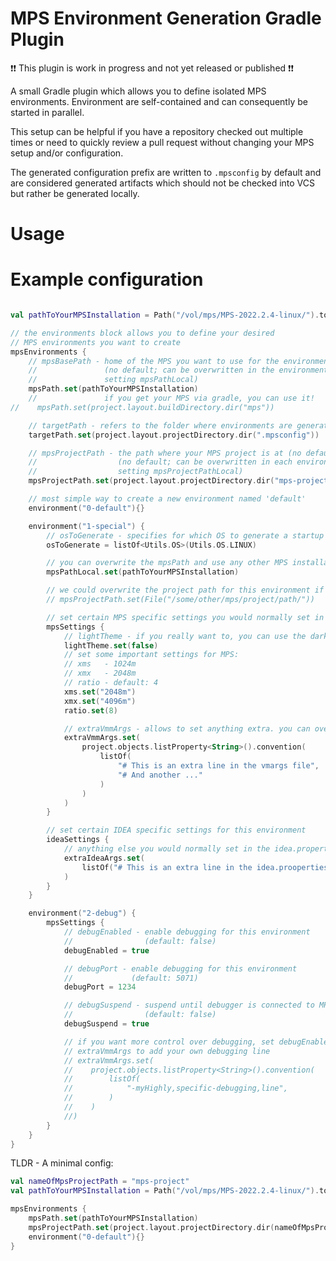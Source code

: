 # MPS Environment Generation Gradle Plugin

❗❗ This plugin is work in progress and not yet released or published ❗❗


A small Gradle plugin which allows you to define isolated MPS environments.
Environment are self-contained and can consequently be started in parallel.

This setup can be helpful if you have a repository checked out multiple times or need to quickly review a pull request without changing your MPS setup and/or configuration.

The generated configuration prefix are written to `.mpsconfig` by default and are considered generated artifacts which should not be checked into VCS but rather be generated locally.


# Usage 

# Example configuration


```kts

val pathToYourMPSInstallation = Path("/vol/mps/MPS-2022.2.4-linux/").toFile()

// the environments block allows you to define your desired
// MPS environments you want to create
mpsEnvironments {
    // mpsBasePath - home of the MPS you want to use for the environments
    //               (no default; can be overwritten in the environments by
    //               setting mpsPathLocal)
    mpsPath.set(pathToYourMPSInstallation)
    //               if you get your MPS via gradle, you can use it!
//    mpsPath.set(project.layout.buildDirectory.dir("mps"))

    // targetPath - refers to the folder where environments are generated into (default: '.mpsconfig')
    targetPath.set(project.layout.projectDirectory.dir(".mpsconfig"))

    // mpsProjectPath - the path where your MPS project is at (no default)
    //                  (no default; can be overwritten in each environment by
    //                  setting mpsProjectPathLocal)
    mpsProjectPath.set(project.layout.projectDirectory.dir("mps-project"))

    // most simple way to create a new environment named 'default'
    environment("0-default"){}

    environment("1-special") {
        // osToGenerate - specifies for which OS to generate a startup script
        osToGenerate = listOf<Utils.OS>(Utils.OS.LINUX)

        // you can overwrite the mpsPath and use any other MPS installation
        mpsPathLocal.set(pathToYourMPSInstallation)

        // we could overwrite the project path for this environment if we wanted to
        // mpsProjectPath.set(File("/some/other/mps/project/path/"))

        // set certain MPS specific settings you would normally set in the mps64.vmoptions file
        mpsSettings {
            // lightTheme - if you really want to, you can use the dark theme (default: true)
            lightTheme.set(false)
            // set some important settings for MPS:
            // xms   - 1024m
            // xmx   - 2048m
            // ratio - default: 4
            xms.set("2048m")
            xmx.set("4096m")
            ratio.set(8)

            // extraVmmArgs - allows to set anything extra. you can overwrite anything with this
            extraVmmArgs.set(
                project.objects.listProperty<String>().convention(
                    listOf(
                        "# This is an extra line in the vmargs file",
                        "# And another ..."
                    )
                )
            )
        }

        // set certain IDEA specific settings for this environment
        ideaSettings {
            // anything else you would normally set in the idea.properties file
            extraIdeaArgs.set(
                listOf("# This is an extra line in the idea.prooperties file ...")
            )
        }
    }

    environment("2-debug") {
        mpsSettings {
            // debugEnabled - enable debugging for this environment
            //                (default: false)
            debugEnabled = true

            // debugPort - enable debugging for this environment
            //             (default: 5071)
            debugPort = 1234

            // debugSuspend - suspend until debugger is connected to MPS
            //                (default: false)
            debugSuspend = true

            // if you want more control over debugging, set debugEnabled to false and use
            // extraVmmArgs to add your own debugging line
            // extraVmmArgs.set(
            //    project.objects.listProperty<String>().convention(
            //        listOf(
            //            "-myHighly,specific-debugging,line",
            //        )
            //    )
            //)
        }
    }
}
```


TLDR - A minimal config:
```kts
val nameOfMpsProjectPath = "mps-project"
val pathToYourMPSInstallation = Path("/vol/mps/MPS-2022.2.4-linux/").toFile()

mpsEnvironments {
    mpsPath.set(pathToYourMPSInstallation)
    mpsProjectPath.set(project.layout.projectDirectory.dir(nameOfMpsProjectPath))
    environment("0-default"){}
}
```